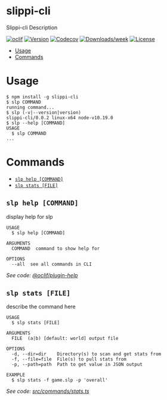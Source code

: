 slippi-cli
====

Slippi-cli Description

[![oclif](https://img.shields.io/badge/cli-oclif-brightgreen.svg)](https://oclif.io)
[![Version](https://img.shields.io/npm/v/slippi-cli.svg)](https://npmjs.org/package/slippi-cli)
[![Codecov](https://codecov.io/gh/OGoodness/slippi-cli/branch/master/graph/badge.svg)](https://codecov.io/gh/OGoodness/slippi-cli)
[![Downloads/week](https://img.shields.io/npm/dw/slippi-cli.svg)](https://npmjs.org/package/slippi-cli)
[![License](https://img.shields.io/npm/l/slippi-cli.svg)](https://github.com/OGoodness/slippi-cli/blob/master/package.json)

<!-- toc -->
* [Usage](#usage)
* [Commands](#commands)
<!-- tocstop -->
# Usage
<!-- usage -->
```sh-session
$ npm install -g slippi-cli
$ slp COMMAND
running command...
$ slp (-v|--version|version)
slippi-cli/0.0.2 linux-x64 node-v10.19.0
$ slp --help [COMMAND]
USAGE
  $ slp COMMAND
...
```
<!-- usagestop -->
# Commands
<!-- commands -->
* [`slp help [COMMAND]`](#slp-help-command)
* [`slp stats [FILE]`](#slp-stats-file)

## `slp help [COMMAND]`

display help for slp

```
USAGE
  $ slp help [COMMAND]

ARGUMENTS
  COMMAND  command to show help for

OPTIONS
  --all  see all commands in CLI
```

_See code: [@oclif/plugin-help](https://github.com/oclif/plugin-help/blob/v3.2.2/src/commands/help.ts)_

## `slp stats [FILE]`

describe the command here

```
USAGE
  $ slp stats [FILE]

ARGUMENTS
  FILE  (a|b) [default: world] output file

OPTIONS
  -d, --dir=dir    Directory(s) to scan and get stats from
  -f, --file=file  File(s) to pull stats from
  -p, --path=path  Path to get value in JSON output

EXAMPLE
  $ slp stats -f game.slp -p 'overall'
```

_See code: [src/commands/stats.ts](https://github.com/OGoodness/slippi-cli/blob/v0.0.2/src/commands/stats.ts)_
<!-- commandsstop -->
